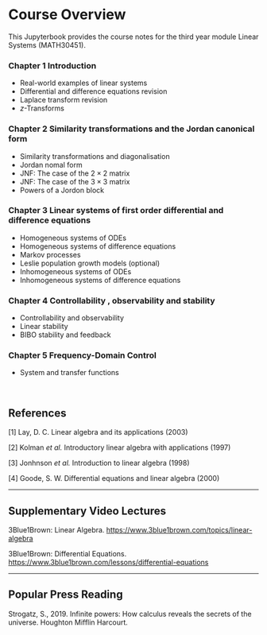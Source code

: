 <!-- #region -->
# Course Overview

This Jupyterbook provides the course notes for the third year module Linear Systems (MATH30451).

### Chapter 1 Introduction
   - Real-world examples of linear systems
   - Differential and difference equations revision 
   - Laplace transform revision
   - $z$-Transforms

### Chapter 2 Similarity transformations and the Jordan canonical form
   - Similarity transformations and diagonalisation
   - Jordan nomal form
   - JNF: The case of the $2 \times 2$ matrix
   - JNF: The case of the $3 \times 3$ matrix
   - Powers of a Jordon block

### Chapter 3 Linear systems of first order differential and difference equations
   - Homogeneous systems of ODEs
   - Homogeneous systems of difference equations   
   - Markov processes
   - Leslie population growth models (optional)  
   - Inhomogeneous systems of ODEs
   - Inhomogeneous systems of difference equations     

### Chapter 4 Controllability , observability and stability
   - Controllability and observability
   - Linear stability
   - BIBO stability and feedback

### Chapter 5 Frequency-Domain Control
   - System and transfer functions
   
<br>

## References
[1] Lay, D. C. Linear algebra and its applications (2003)

[2] Kolman *et al.* Introductory linear algebra with applications (1997)

[3] Jonhnson *et al.* Introduction to linear algebra (1998)

[4] Goode, S. W. Differential equations and linear algebra (2000) 


------
## Supplementary Video Lectures
3Blue1Brown: Linear Algebra. https://www.3blue1brown.com/topics/linear-algebra

3Blue1Brown: Differential Equations. https://www.3blue1brown.com/lessons/differential-equations

------
## Popular Press Reading
Strogatz, S., 2019. Infinite powers: How calculus reveals the secrets of the universe. Houghton Mifflin Harcourt.

<!-- #endregion -->
